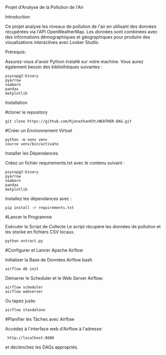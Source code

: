 Projet d'Analyse de la Pollution de l'Air

Introduction

Ce projet analyse les niveaux de pollution de l'air en utilisant des données récupérées via l'API OpenWeatherMap. Les données sont combinées avec des informations démographiques et géographiques pour produire des visualisations interactives avec Looker Studio.

Prérequis:

Assurez-vous d'avoir Python installé sur votre machine. Vous aurez également besoin des bibliothèques suivantes :

    psycopg2-binary
    pyarrow
    seaborn
    pandas
    matplotlib

Installation

#cloner le repository

    git clone https://github.com/Rjonathan03t/WEATHER-DAG.git

#Créer un Environnement Virtuel

    python -m venv venv
    source venv/bin/activate

Installer les Dépendances

Créez un fichier requirements.txt avec le contenu suivant :

    psycopg2-binary
    pyarrow
    seaborn
    pandas
    matplotlib

Installez les dépendances avec :

    pip install -r requirements.txt

#Lancer le Programme

Exécuter le Script de Collecte
Le script récupère les données de pollution et les stocke en fichiers CSV locaux.

    python extract.py

#Configurer et Lancer Apache Airflow

Initialiser la Base de Données Airflow
bash

    airflow db init

Démarrer le Scheduler et le Web Server Airflow:

    airflow scheduler
    airflow webserver

Ou tapez juste:

    airflow standalone

#Planifier les Tâches avec Airflow

Accédez à l'interface web d'Airflow  à l'adresse:

     http://localhost:8080
et déclenchez les DAGs appropriés.

    
